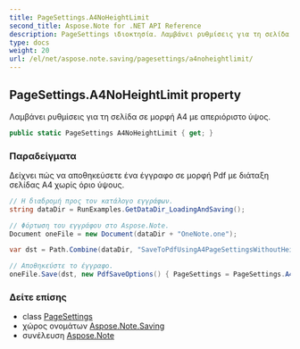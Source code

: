 ```yaml
---
title: PageSettings.A4NoHeightLimit
second_title: Aspose.Note for .NET API Reference
description: PageSettings ιδιοκτησία. Λαμβάνει ρυθμίσεις για τη σελίδα σε μορφή A4 με απεριόριστο ύψος.
type: docs
weight: 20
url: /el/net/aspose.note.saving/pagesettings/a4noheightlimit/
---
```

## PageSettings.A4NoHeightLimit property

Λαμβάνει ρυθμίσεις για τη σελίδα σε μορφή A4 με απεριόριστο ύψος.

```csharp
public static PageSettings A4NoHeightLimit { get; }
```

### Παραδείγματα

Δείχνει πώς να αποθηκεύσετε ένα έγγραφο σε μορφή Pdf με διάταξη σελίδας Α4 χωρίς όριο ύψους.

```csharp
// Η διαδρομή προς τον κατάλογο εγγράφων.
string dataDir = RunExamples.GetDataDir_LoadingAndSaving();

// Φόρτωση του εγγράφου στο Aspose.Note.
Document oneFile = new Document(dataDir + "OneNote.one");

var dst = Path.Combine(dataDir, "SaveToPdfUsingA4PageSettingsWithoutHeightLimit.pdf");

// Αποθηκεύστε το έγγραφο.
oneFile.Save(dst, new PdfSaveOptions() { PageSettings = PageSettings.A4NoHeightLimit });
```

### Δείτε επίσης

* class [PageSettings](../)
* χώρος ονομάτων [Aspose.Note.Saving](../../pagesettings/)
* συνέλευση [Aspose.Note](../../../)


